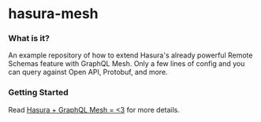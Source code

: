 # hasura-mesh

### What is it?

An example repository of how to extend Hasura's already powerful Remote Schemas feature with GraphQL Mesh. Only a few lines of config and you can query against Open API, Protobuf, and more.

### Getting Started

Read [Hasura + GraphQL Mesh = <3](https://dev.to/stephengfriend/hasura-graphql-mesh-3-5i5) for more details.
